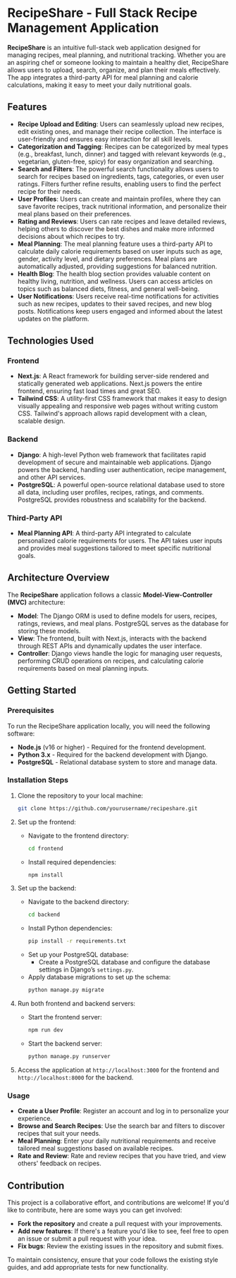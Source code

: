 
# RecipeShare - Full Stack Recipe Management Application

**RecipeShare** is an intuitive full-stack web application designed for managing recipes, meal planning, and nutritional tracking. Whether you are an aspiring chef or someone looking to maintain a healthy diet, RecipeShare allows users to upload, search, organize, and plan their meals effectively. The app integrates a third-party API for meal planning and calorie calculations, making it easy to meet your daily nutritional goals.

## Features

- **Recipe Upload and Editing**: Users can seamlessly upload new recipes, edit existing ones, and manage their recipe collection. The interface is user-friendly and ensures easy interaction for all skill levels.
- **Categorization and Tagging**: Recipes can be categorized by meal types (e.g., breakfast, lunch, dinner) and tagged with relevant keywords (e.g., vegetarian, gluten-free, spicy) for easy organization and searching.
- **Search and Filters**: The powerful search functionality allows users to search for recipes based on ingredients, tags, categories, or even user ratings. Filters further refine results, enabling users to find the perfect recipe for their needs.
- **User Profiles**: Users can create and maintain profiles, where they can save favorite recipes, track nutritional information, and personalize their meal plans based on their preferences.
- **Rating and Reviews**: Users can rate recipes and leave detailed reviews, helping others to discover the best dishes and make more informed decisions about which recipes to try.
- **Meal Planning**: The meal planning feature uses a third-party API to calculate daily calorie requirements based on user inputs such as age, gender, activity level, and dietary preferences. Meal plans are automatically adjusted, providing suggestions for balanced nutrition.
- **Health Blog**: The health blog section provides valuable content on healthy living, nutrition, and wellness. Users can access articles on topics such as balanced diets, fitness, and general well-being.
- **User Notifications**: Users receive real-time notifications for activities such as new recipes, updates to their saved recipes, and new blog posts. Notifications keep users engaged and informed about the latest updates on the platform.

## Technologies Used

### Frontend
- **Next.js**: A React framework for building server-side rendered and statically generated web applications. Next.js powers the entire frontend, ensuring fast load times and great SEO.
- **Tailwind CSS**: A utility-first CSS framework that makes it easy to design visually appealing and responsive web pages without writing custom CSS. Tailwind's approach allows rapid development with a clean, scalable design.

### Backend
- **Django**: A high-level Python web framework that facilitates rapid development of secure and maintainable web applications. Django powers the backend, handling user authentication, recipe management, and other API services.
- **PostgreSQL**: A powerful open-source relational database used to store all data, including user profiles, recipes, ratings, and comments. PostgreSQL provides robustness and scalability for the backend.

### Third-Party API
- **Meal Planning API**: A third-party API integrated to calculate personalized calorie requirements for users. The API takes user inputs and provides meal suggestions tailored to meet specific nutritional goals.

## Architecture Overview

The **RecipeShare** application follows a classic **Model-View-Controller (MVC)** architecture:

- **Model**: The Django ORM is used to define models for users, recipes, ratings, reviews, and meal plans. PostgreSQL serves as the database for storing these models.
- **View**: The frontend, built with Next.js, interacts with the backend through REST APIs and dynamically updates the user interface.
- **Controller**: Django views handle the logic for managing user requests, performing CRUD operations on recipes, and calculating calorie requirements based on meal planning inputs.

## Getting Started

### Prerequisites

To run the RecipeShare application locally, you will need the following software:

- **Node.js** (v16 or higher) - Required for the frontend development.
- **Python 3.x** - Required for the backend development with Django.
- **PostgreSQL** - Relational database system to store and manage data.

### Installation Steps

1. Clone the repository to your local machine:
   ```bash
   git clone https://github.com/yourusername/recipeshare.git
   ```

2. Set up the frontend:
   - Navigate to the frontend directory:
     ```bash
     cd frontend
     ```
   - Install required dependencies:
     ```bash
     npm install
     ```

3. Set up the backend:
   - Navigate to the backend directory:
     ```bash
     cd backend
     ```
   - Install Python dependencies:
     ```bash
     pip install -r requirements.txt
     ```
   - Set up your PostgreSQL database:
     - Create a PostgreSQL database and configure the database settings in Django’s `settings.py`.
   - Apply database migrations to set up the schema:
     ```bash
     python manage.py migrate
     ```

4. Run both frontend and backend servers:
   - Start the frontend server:
     ```bash
     npm run dev
     ```
   - Start the backend server:
     ```bash
     python manage.py runserver
     ```

5. Access the application at `http://localhost:3000` for the frontend and `http://localhost:8000` for the backend.

### Usage

- **Create a User Profile**: Register an account and log in to personalize your experience.
- **Browse and Search Recipes**: Use the search bar and filters to discover recipes that suit your needs.
- **Meal Planning**: Enter your daily nutritional requirements and receive tailored meal suggestions based on available recipes.
- **Rate and Review**: Rate and review recipes that you have tried, and view others' feedback on recipes.

## Contribution

This project is a collaborative effort, and contributions are welcome! If you'd like to contribute, here are some ways you can get involved:

- **Fork the repository** and create a pull request with your improvements.
- **Add new features**: If there's a feature you'd like to see, feel free to open an issue or submit a pull request with your idea.
- **Fix bugs**: Review the existing issues in the repository and submit fixes.

To maintain consistency, ensure that your code follows the existing style guides, and add appropriate tests for new functionality.

